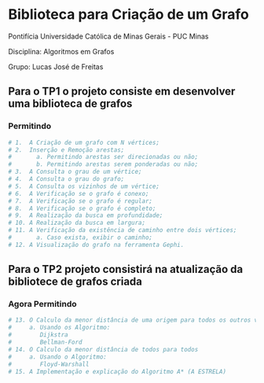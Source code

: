 # Biblioteca para Criação de um Grafo


Pontifícia Universidade Católica de Minas Gerais - PUC Minas

Disciplina: Algoritmos em Grafos

Grupo: Lucas José de Freitas 

## Para o TP1 o projeto consiste em desenvolver uma biblioteca de grafos
### Permitindo  

```bash
# 1.  A Criação de um grafo com N vértices;
# 2.  Inserção e Remoção arestas;
#       a. Permitindo arestas ser direcionadas ou não;
#       b. Permitindo arestas serem ponderadas ou não;
# 3.  A Consulta o grau de um vértice;
# 4.  A Consulta o grau do grafo;
# 5.  A Consulta os vizinhos de um vértice;
# 6.  A Verificação se o grafo é conexo;
# 7.  A Verificação se o grafo é regular;
# 8.  A Verificação se o grafo é completo;
# 9.  A Realização da busca em profundidade;
# 10. A Realização da busca em largura;
# 11. A Verificação da existência de caminho entre dois vértices;
#       a. Caso exista, exibir o caminho;
# 12. A Visualização do grafo na ferramenta Gephi.
```

## Para o TP2 projeto consistirá na atualização da bibliotece de grafos criada 
### Agora Permitindo   

```bash
# 13. O Calculo da menor distância de uma origem para todos os outros vértices.
#     a. Usando os Algoritmo:
#        Dijkstra
#        Bellman-Ford    
# 14. O Calculo da menor distância de todos para todos
#     a. Usando o Algoritmo:
#        Floyd-Warshall
# 15. A Implementação e explicação do Algoritmo A* (A ESTRELA)
```
